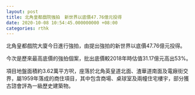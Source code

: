 ```yaml
---
layout: post
title: 北角皇都戲院強拍　新世界以底價47.76億元投得
date: 2020-10-08 10:54:45.000000000 +08:00
categories: rthk
---
```


北角皇都戲院大廈今日進行強拍，由提出強拍的新世界以底價47.76億元投得。

今次是歷來最高底價的強拍個案，批出底價較2018年時估值31.17億元高出53%。

項目地盤面積約3.62萬平方呎，座落於北角英皇道北面、渣華道南面及電廠街交界，屬1959年落成的商住項目，其中包含商場、桌球室及兩幢住宅樓宇，部分獲古諮會評為一級歷史建築物。
